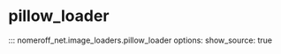 # pillow_loader
::: nomeroff_net.image_loaders.pillow_loader
        options:
            show_source: true